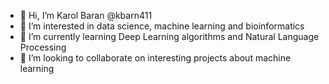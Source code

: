 - 👋 Hi, I’m Karol Baran @kbarn411
- 👀 I’m interested in data science, machine learning and bioinformatics
- 🌱 I’m currently learning Deep Learning algorithms and Natural Language Processing
- 💞️ I’m looking to collaborate on interesting projects about machine learning

<!---
kbarn411/kbarn411 is a ✨ special ✨ repository because its `README.md` (this file) appears on your GitHub profile.
You can click the Preview link to take a look at your changes.
- 📫 How to reach me: karoldanielbaran@gmail.com
--->
